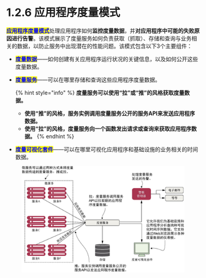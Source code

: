 # 1.2.6 应用程序度量模式

<mark style="color:blue;">**应用程序度量模式**</mark>处理应用程序如何**监控度量数据**，并**对应用程序中可能的失败原因进行告警**。该模式展示了度量服务如何负责获取（抓取）、存储和查询与业务相关的数据，以防止服务中出现潜在的性能问题。该模式包含以下3个主要组件：

* <mark style="color:blue;">**度量数据**</mark>——如何创建有关应用程序运行状况的关键信息，以及如何公开这些度量数据。
*   <mark style="color:blue;">**度量服务**</mark>——可以在哪里存储和查询这些应用程序度量数据。

    {% hint style="info" %}
    **度量服务可以使用“拉”或“推”的风格获取度量数据。**

    * **使用“推”的风格，服务实例调用度量服务公开的服务API来发送应用程序数据。**
    * **使用“拉”的风格，度量服务向一个函数发出请求或查询来获取应用程序数据。**
    {% endhint %}
* <mark style="color:blue;">**度量可视化套件**</mark>——可以在哪里可视化应用程序和基础设施的业务相关的时间数据。

<figure><img src="../../../../.gitbook/assets/image (7).png" alt=""><figcaption></figcaption></figure>

